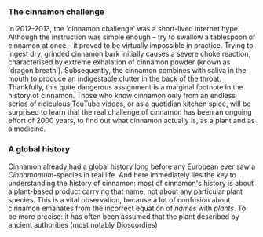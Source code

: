<param ve-config
	title="Cinnamon: two thousand years of botanical disambiguation"
	banner="https://github.com/JSTOR-Labs/plant-humanities/raw/master/images/cinnamon_banner_image.jpg"
	layout="vtl"
	num-maps="0"
	num-images="0"
	num-specimens="0"
	num-primary-sources="0"
	author="Wouter Klein">

### The cinnamon challenge

In 2012-2013, the 'cinnamon challenge' was a short-lived internet hype. Although the instruction was simple enough – try to swallow a tablespoon of cinnamon at once – it proved to be virtually impossible in practice. Trying to ingest dry, grinded cinnamon bark initially causes a severe choke reaction, characterised by extreme exhalation of cinnamon powder (known as 'dragon breath'). Subsequently, the cinnamon combines with saliva in the mouth to produce an indigestable clutter in the back of the throat. Thankfully, this <span url="https://doi.org/10.1542/peds.2012-3418">quite dangerous assignment</span> is a marginal footnote in the history of cinnamon. Those who know cinnamon only from an endless series of ridiculous TouTube videos, or as a quotidian kitchen spice, will be surprised to learn that the real challenge of cinnamon has been an ongoing effort of 2000 years, to find out what cinnamon actually is, as a plant and as a medicine.

### A global history

Cinnamon already had a global history long before any European ever saw a _Cinnamomum_-species in real life. And here immediately lies the key to understanding the history of cinnamon: most of cinnamon's history is about a plant-based product carrying that name, not about any particular plant species. This is a vital observation, because a lot of confusion about cinnamon emanates from the incorrect equation of _names_ with _plants_. To be more precise: it has often been assumed that the plant described by ancient authorities (most notably Dioscordies)
<!--stackedit_data:
eyJoaXN0b3J5IjpbNDQ4MzE1MTM2LC0yMTM1NzAyMjIwLC03Nz
Y1ODA0MjMsNzg1NzkzNDQyLDE3MzAyMTE0NTYsNzE3NzMwNjgz
LC0zNTc3MDkyMDEsMTc2MTkxODcyNSwtMTIyNDgxNzQ0NCwtMT
A2NTQ5MzczNCw0ODI2Mjc3MjgsMjA4OTMzNzU0OCwtNzkwMjQ0
MzUxXX0=
-->